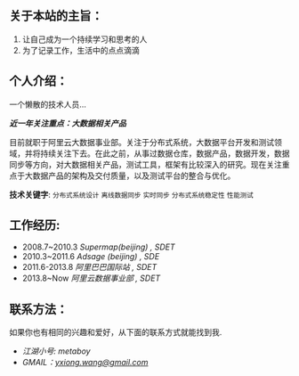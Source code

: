 ## 关于本站的主旨：

1. 让自己成为一个持续学习和思考的人
2. 为了记录工作，生活中的点点滴滴

## 个人介绍：

一个懒散的技术人员…

***近一年关注重点：大数据相关产品***


目前就职于阿里云大数据事业部。关注于分布式系统，大数据平台开发和测试领域，并将持续关注下去。在此之前，从事过数据仓库，数据产品，数据开发，数据同步等方向，对大数据相关产品，测试工具，框架有比较深入的研究。现在关注重点于大数据产品的架构及交付质量，以及测试平台的整合与优化。

**技术关键字**:  `分布式系统设计` `离线数据同步` `实时同步` `分布式系统稳定性` `性能测试`



## 工作经历:

- 2008.7~2010.3   _Supermap(beijing) ,   SDET_
- 2010.3~2011.6   _Adsage  (beijing) ,   SDE_
- 2011.6-2013.8   _阿里巴巴国际站      ,   SDET_
- 2013.8~Now      _阿里云数据事业部    ,   SDET_


## 联系方法：
如果你也有相同的兴趣和爱好，从下面的联系方式就能找到我.

- *江湖小号: metaboy*
- *GMAIL：yxiong.wang@gmail.com*

